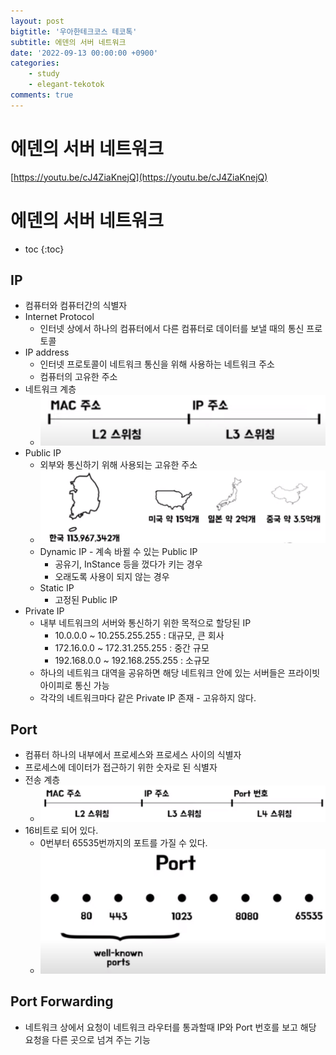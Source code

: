 ```yaml
---
layout: post
bigtitle: '우아한테크코스 테코톡'
subtitle: 에덴의 서버 네트워크
date: '2022-09-13 00:00:00 +0900'
categories:
    - study
    - elegant-tekotok
comments: true
---
```


# 에덴의 서버 네트워크
[https://youtu.be/cJ4ZiaKnejQ](https://youtu.be/cJ4ZiaKnejQ)

# 에덴의 서버 네트워크
* toc
{:toc}

## IP
+ 컴퓨터와 컴퓨터간의 식별자
+ Internet Protocol
  + 인터넷 상에서 하나의 컴퓨터에서 다른 컴퓨터로 데이터를 보낼 때의 통신 프로토콜
+ IP address
  + 인터넷 프로토콜이 네트워크 통신을 위해 사용하는 네트워크 주소
  + 컴퓨터의 고유한 주소 
+ 네트워크 계층
  + ![img.png](/assets/img/elegant-tekotok/ip.png)
+ Public IP
  + 외부와 통신하기 위해 사용되는 고유한 주소
  + ![img.png](/assets/img/elegant-tekotok/ip2.png)
  + Dynamic IP - 계속 바뀔 수 있는 Public IP
    + 공유기, InStance 등을 껐다가 키는 경우
    + 오래도록 사용이 되지 않는 경우
  + Static IP
    + 고정된 Public IP
+ Private IP
  + 내부 네트워크의 서버와 통신하기 위한 목적으로 할당된 IP
    + 10.0.0.0 ~ 10.255.255.255 : 대규모, 큰 회사 
    + 172.16.0.0 ~ 172.31.255.255 : 중간 규모
    + 192.168.0.0 ~ 192.168.255.255 : 소규모
  + 하나의 네트워크 대역을 공유하면 해당 네트워크 안에 있는 서버들은 프라이빗 아이피로 통신 가능
  + 각각의 네트워크마다 같은 Private IP 존재 - 고유하지 않다.

## Port
+ 컴퓨터 하나의 내부에서 프로세스와 프로세스 사이의 식별자
+ 프로세스에 데이터가 접근하기 위한 숫자로 된 식별자
+ 전송 계층
  + ![img.png](/assets/img/elegant-tekotok/port.png)
+ 16비트로 되어 있다.
  + 0번부터 65535번까지의 포트를 가질 수 있다.
  + ![img.png](/assets/img/elegant-tekotok/port2.png)

## Port Forwarding
+ 네트워크 상에서 요청이 네트워크 라우터를 통과할때 IP와 Port 번호를 보고 해당 요청을 다른 곳으로 넘겨 주는 기능